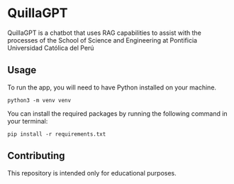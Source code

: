 # QuillaGPT
QuillaGPT is a chatbot that uses RAG capabilities to assist with the processes of the School of Science and Engineering at Pontificia Universidad Católica del Perú
## Usage
To run the app, you will need to have Python installed on your machine. 
```
python3 -m venv venv
```
You can install the required packages by running the following command in your terminal:
```
pip install -r requirements.txt
```
## Contributing
This repository is intended only for educational purposes.